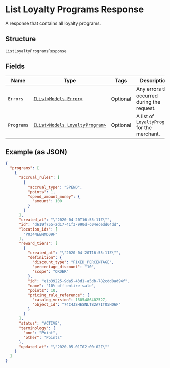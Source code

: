 
# List Loyalty Programs Response

A response that contains all loyalty programs.

## Structure

`ListLoyaltyProgramsResponse`

## Fields

| Name | Type | Tags | Description |
|  --- | --- | --- | --- |
| `Errors` | [`IList<Models.Error>`](/doc/models/error.md) | Optional | Any errors that occurred during the request. |
| `Programs` | [`IList<Models.LoyaltyProgram>`](/doc/models/loyalty-program.md) | Optional | A list of `LoyaltyProgram` for the merchant. |

## Example (as JSON)

```json
{
  "programs": [
    {
      "accrual_rules": [
        {
          "accrual_type": "SPEND",
          "points": 1,
          "spend_amount_money": {
            "amount": 100
          }
        }
      ],
      "created_at": "\"2020-04-20T16:55:11Z\"",
      "id": "d619f755-2d17-41f3-990d-c04ecedd64dd",
      "location_ids": [
        "P034NEENMD09F"
      ],
      "reward_tiers": [
        {
          "created_at": "\"2020-04-20T16:55:11Z\"",
          "definition": {
            "discount_type": "FIXED_PERCENTAGE",
            "percentage_discount": "10",
            "scope": "ORDER"
          },
          "id": "e1b39225-9da5-43d1-a5db-782cdd8ad94f",
          "name": "10% off entire sale",
          "points": 10,
          "pricing_rule_reference": {
            "catalog_version": 1605486402527,
            "object_id": "74C4JSHESNLTB2A7ITO5HO6F"
          }
        }
      ],
      "status": "ACTIVE",
      "terminology": {
        "one": "Point",
        "other": "Points"
      },
      "updated_at": "\"2020-05-01T02:00:02Z\""
    }
  ]
}
```

